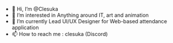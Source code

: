 - 👋 Hi, I’m @Clesuka
- 👀 I’m interested in Anything around IT, art and animation
- 🌱 I’m currently Lead UI/UX Designer for Web-based attendance application
- 📫 How to reach me : clesuka (Discord)

<!---
Clesuka/Clesuka is a ✨ special ✨ repository because its `README.md` (this file) appears on your GitHub profile.
You can click the Preview link to take a look at your changes.
--->
